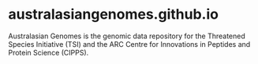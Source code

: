 # australasiangenomes.github.io
Australasian Genomes is the genomic data repository for the Threatened Species Initiative (TSI) and the ARC Centre for Innovations in Peptides and Protein Science (CIPPS).
